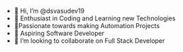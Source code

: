 - 👋 Hi, I’m @dsvasudev19
- 👀 Enthusiast in Coding and Learning new Technologies
- 🌟Passionate towards making Automation Projects
- 🌱 Aspiring Software Developer
- 💞️ I’m looking to collaborate on Full Stack Developer

<!---
dsvasudev19/dsvasudev19 is a ✨ special ✨ repository because its `README.md` (this file) appears on your GitHub profile.
You can click the Preview link to take a look at your changes.
--->
